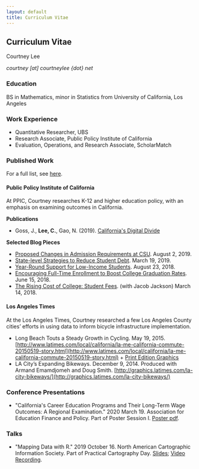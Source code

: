 ```yaml
---
layout: default
title: Curriculum Vitae
---
```


## Curriculum Vitae
Courtney Lee 

_courtney [at] courtneylee {dot} net_

### Education
BS in Mathematics, minor in Statistics from University of California, Los Angeles

### Work Experience
- Quantitative Researcher, UBS  
- Research Associate, Public Policy Institute of California
- Evaluation, Operations, and Research Associate, ScholarMatch

### Published Work
For a full list, see [here](https://leecourt98.github.io/published-work/). 

#### Public Policy Institute of California

At PPIC, Courtney researches K-12 and higher education policy, with an emphasis on examining outcomes in California.

**Publications** 

- Goss, J., **Lee, C.**, Gao, N. (2019). [California's Digital Divide](https://www.ppic.org/publication/californias-digital-divide/)

**Selected Blog Pieces**

- [Proposed Changes in Admission Requirements at CSU](https://www.ppic.org/blog/proposed-changes-in-admission-requirements-at-csu/). August 2, 2019.  
- [State-level Strategies to Reduce Student Debt](https://www.ppic.org/blog/state-level-strategies-to-reduce-student-debt/). March 19, 2019. 
- [Year-Round Support for Low-Income Students](http://www.ppic.org/blog/year-round-support-for-low-income-students/). August 23, 2018.
- [Encouraging Full-Time Enrollment to Boost College Graduation Rates](http://www.ppic.org/blog/encouraging-full-time-enrollment-to-boost-college-graduation-rates/). June 15, 2018.
- [The Rising Cost of College: Student Fees](http://www.ppic.org/blog/rising-cost-college-student-fees/). (with Jacob Jackson) March 14, 2018.

#### Los Angeles Times

At the Los Angeles Times, Courtney researched a few Los Angeles County cities’ efforts in using data to inform bicycle infrastructure implementation.

- Long Beach Touts a Steady Growth in Cycling. May 19, 2015.
[http://www.latimes.com/local/california/la-me-california-commute-20150519-story.html](http://www.latimes.com/local/california/la-me-california-commute-20150519-story.html) + [Print Edition Graphics](http://courtneylee.net/blog/2018/10/28/longbeach-visuals)
- LA City’s Expanding Bikeways. December 9, 2014.
Produced with Armand Emamdjomeh and Doug Smith.
[http://graphics.latimes.com/la-city-bikeways/](http://graphics.latimes.com/la-city-bikeways/)

### Conference Presentations 
 - "California's Career Education Programs and Their Long-Term Wage Outcomes: A Regional Examination." 2020 March 19. Association for Education Finance and Policy. Part of Poster Session I. [Poster pdf](https://github.com/leecourt98/leecourt98.github.io/blob/master/_posts/aefp2020_poster_cl_200309_v2_1.pdf).
 
### Talks
 - "Mapping Data with R." 2019 October 16. North American Cartographic Information Society. Part of Practical Cartography Day. [Slides](http://courtneylee.net/nacis-2019/); [Video Recording](https://youtu.be/ykkSfnxOkxo).  
